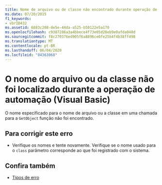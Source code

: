 ```yaml
---
title: Nome de arquivo ou de classe não encontrado durante operação de automação
ms.date: 07/20/2015
f1_keywords:
- vbrID432
ms.assetid: 6883c208-de5e-44da-a525-b50122e5a170
ms.openlocfilehash: c9387286a3a4bbece4f73e05d28eb9e0afda048d
ms.sourcegitcommit: f8c270376ed905f6a8896ce0fe25b4f4b38ff498
ms.translationtype: MT
ms.contentlocale: pt-BR
ms.lasthandoff: 06/04/2020
ms.locfileid: "84363068"
---
```

# <a name="file-name-or-class-name-not-found-during-automation-operation-visual-basic"></a>O nome do arquivo ou da classe não foi localizado durante a operação de automação (Visual Basic)
O nome especificado para o nome de arquivo ou a classe em uma chamada para a `GetObject` função não foi encontrado.  
  
## <a name="to-correct-this-error"></a>Para corrigir este erro  
  
- Verifique os nomes e tente novamente. Verifique se o nome usado para o `class` parâmetro corresponde ao que foi registrado com o sistema.  
  
## <a name="see-also"></a>Confira também

- [Tipos de erro](../../programming-guide/language-features/error-types.md)
